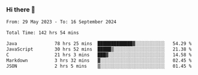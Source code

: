 ### Hi there 👋

<!--START_SECTION:waka-->

```txt
From: 29 May 2023 - To: 16 September 2024

Total Time: 142 hrs 54 mins

Java              78 hrs 25 mins  █████████████▓░░░░░░░░░░░   54.29 %
JavaScript        30 hrs 52 mins  █████▒░░░░░░░░░░░░░░░░░░░   21.38 %
C                 21 hrs 3 mins   ███▓░░░░░░░░░░░░░░░░░░░░░   14.58 %
Markdown          3 hrs 32 mins   ▓░░░░░░░░░░░░░░░░░░░░░░░░   02.45 %
JSON              2 hrs 5 mins    ▒░░░░░░░░░░░░░░░░░░░░░░░░   01.45 %
```

<!--END_SECTION:waka-->
<!--
**the-beef-calculator/the-beef-calculator** is a ✨ _special_ ✨ repository because its `README.md` (this file) appears on your GitHub profile.

Here are some ideas to get you started:

- 🔭 I’m currently working on ...
- 🌱 I’m currently learning ...
- 👯 I’m looking to collaborate on ...
- 🤔 I’m looking for help with ...
- 💬 Ask me about ...
- 📫 How to reach me: ...
- 😄 Pronouns: ...
- ⚡ Fun fact: ...
-->
